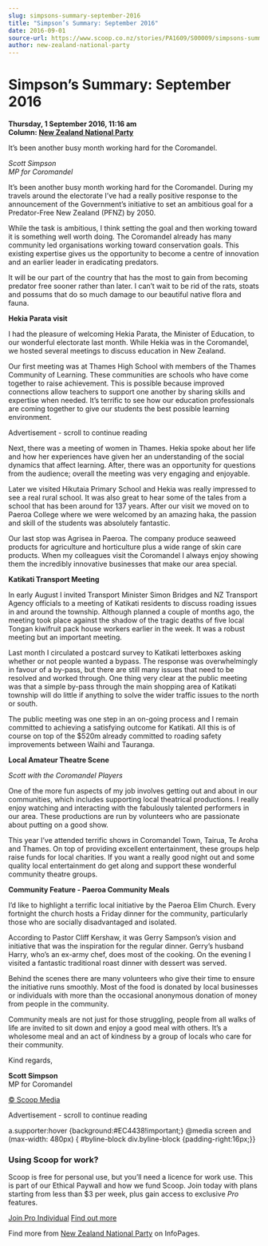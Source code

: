 ```yaml
---
slug: simpsons-summary-september-2016
title: "Simpson’s Summary: September 2016"
date: 2016-09-01
source-url: https://www.scoop.co.nz/stories/PA1609/S00009/simpsons-summary-september-2016.htm
author: new-zealand-national-party
---
```

Simpson’s Summary: September 2016
=================================

**Thursday, 1 September 2016, 11:16 am**  
**Column: [New Zealand National Party](https://info.scoop.co.nz/New_Zealand_National_Party)**

It’s been another busy month working hard for the Coromandel.

_Scott Simpson  
MP for Coromandel_

It’s been another busy month working hard for the Coromandel. During my travels around the electorate I’ve had a really positive response to the announcement of the Government’s initiative to set an ambitious goal for a Predator-Free New Zealand (PFNZ) by 2050.

While the task is ambitious, I think setting the goal and then working toward it is something well worth doing. The Coromandel already has many community led organisations working toward conservation goals. This existing expertise gives us the opportunity to become a centre of innovation and an earlier leader in eradicating predators.

It will be our part of the country that has the most to gain from becoming predator free sooner rather than later. I can’t wait to be rid of the rats, stoats and possums that do so much damage to our beautiful native flora and fauna.

**Hekia Parata visit**

I had the pleasure of welcoming Hekia Parata, the Minister of Education, to our wonderful electorate last month. While Hekia was in the Coromandel, we hosted several meetings to discuss education in New Zealand.

Our first meeting was at Thames High School with members of the Thames Community of Learning. These communities are schools who have come together to raise achievement. This is possible because improved connections allow teachers to support one another by sharing skills and expertise when needed. It’s terrific to see how our education professionals are coming together to give our students the best possible learning environment.

Advertisement - scroll to continue reading





Next, there was a meeting of women in Thames. Hekia spoke about her life and how her experiences have given her an understanding of the social dynamics that affect learning. After, there was an opportunity for questions from the audience; overall the meeting was very engaging and enjoyable.

Later we visited Hikutaia Primary School and Hekia was really impressed to see a real rural school. It was also great to hear some of the tales from a school that has been around for 137 years. After our visit we moved on to Paeroa College where we were welcomed by an amazing haka, the passion and skill of the students was absolutely fantastic.

Our last stop was Agrisea in Paeroa. The company produce seaweed products for agriculture and horticulture plus a wide range of skin care products. When my colleagues visit the Coromandel I always enjoy showing them the incredibly innovative businesses that make our area special.

**Katikati Transport Meeting**

In early August I invited Transport Minister Simon Bridges and NZ Transport Agency officials to a meeting of Katikati residents to discuss roading issues in and around the township. Although planned a couple of months ago, the meeting took place against the shadow of the tragic deaths of five local Tongan kiwifruit pack house workers earlier in the week. It was a robust meeting but an important meeting.

Last month I circulated a postcard survey to Katikati letterboxes asking whether or not people wanted a bypass. The response was overwhelmingly in favour of a by-pass, but there are still many issues that need to be resolved and worked through. One thing very clear at the public meeting was that a simple by-pass through the main shopping area of Katikati township will do little if anything to solve the wider traffic issues to the north or south.

The public meeting was one step in an on-going process and I remain committed to achieving a satisfying outcome for Katikati. All this is of course on top of the $520m already committed to roading safety improvements between Waihi and Tauranga.

**Local Amateur Theatre Scene**

_Scott with the Coromandel Players_

One of the more fun aspects of my job involves getting out and about in our communities, which includes supporting local theatrical productions. I really enjoy watching and interacting with the fabulously talented performers in our area. These productions are run by volunteers who are passionate about putting on a good show.

This year I’ve attended terrific shows in Coromandel Town, Tairua, Te Aroha and Thames. On top of providing excellent entertainment, these groups help raise funds for local charities. If you want a really good night out and some quality local entertainment do get along and support these wonderful community theatre groups.

**Community Feature - Paeroa Community Meals**

I’d like to highlight a terrific local initiative by the Paeroa Elim Church. Every fortnight the church hosts a Friday dinner for the community, particularly those who are socially disadvantaged and isolated.

According to Pastor Cliff Kershaw, it was Gerry Sampson’s vision and initiative that was the inspiration for the regular dinner. Gerry’s husband Harry, who’s an ex-army chef, does most of the cooking. On the evening I visited a fantastic traditional roast dinner with dessert was served.

Behind the scenes there are many volunteers who give their time to ensure the initiative runs smoothly. Most of the food is donated by local businesses or individuals with more than the occasional anonymous donation of money from people in the community.

Community meals are not just for those struggling, people from all walks of life are invited to sit down and enjoy a good meal with others. It’s a wholesome meal and an act of kindness by a group of locals who care for their community.

Kind regards,

**Scott Simpson**  
MP for Coromandel

  

[© Scoop Media](http://www.scoop.co.nz/about/terms.html)  

Advertisement - scroll to continue reading



a.supporter:hover {background:#EC4438!important;} @media screen and (max-width: 480px) { #byline-block div.byline-block {padding-right:16px;}}

### Using Scoop for work?

Scoop is free for personal use, but you’ll need a licence for work use. This is part of our Ethical Paywall and how we fund Scoop. Join today with plans starting from less than $3 per week, plus gain access to exclusive _Pro_ features.  
  
[Join Pro Individual](https://pro.scoop.co.nz/Individual/?from=ProIn24) [Find out more](https://pro.scoop.co.nz/using-scoop-for-work/?from=ProIn24)

Find more from [New Zealand National Party](https://info.scoop.co.nz/New_Zealand_National_Party) on InfoPages.